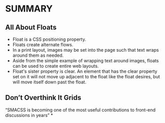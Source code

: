 # SUMMARY #

## All About Floats ##
- Float is a CSS positioning property.
- Floats create alternate flows.
- In a print layout, images may be set into the page such that text wraps around them as needed.
- Aside from the simple example of wrapping text around images, floats can be used to create entire web layouts.
- Float's sister property is clear. An element that has the clear property set on it will not move up adjacent to the float like the float desires, but will move itself down past the float. 
## Don’t Overthink It Grids ##




“SMACSS is becoming one of the most useful contributions to front-end discussions in years” *

